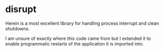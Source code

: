 # disrupt

Herein is a most excellent library for handling process interrupt and clean shutdowns.

I am unsure of exactly where this code came from but I extended it to enable programmatic
restarts of the application it is imported into.
